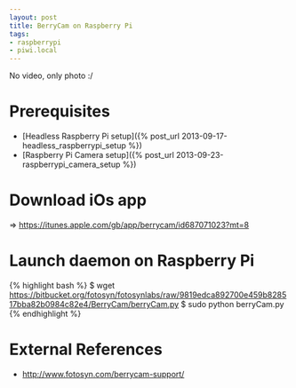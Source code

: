 ```yaml
---
layout: post
title: BerryCam on Raspberry Pi
tags:
- raspberrypi
- piwi.local
---
```


No video, only photo :/

Prerequisites
=============

- [Headless Raspberry Pi setup]({% post_url 2013-09-17-headless_raspberrypi_setup %})
- [Raspberry Pi Camera setup]({% post_url 2013-09-23-raspberrypi_camera_setup %})

Download iOs app
================

=> https://itunes.apple.com/gb/app/berrycam/id687071023?mt=8

Launch daemon on Raspberry Pi
=============================

{% highlight bash %}
$ wget https://bitbucket.org/fotosyn/fotosynlabs/raw/9819edca892700e459b828517bba82b0984c82e4/BerryCam/berryCam.py
$ sudo python berryCam.py
{% endhighlight %}

External References
===================

- <http://www.fotosyn.com/berrycam-support/>
